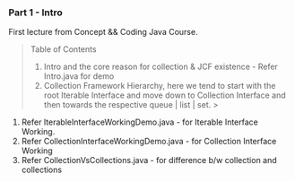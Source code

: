 ### Part 1 - Intro

First lecture from Concept && Coding Java Course.
> Table of Contents
> 1. Intro and the core reason for collection & JCF existence - Refer Intro.java for demo
> 2. Collection Framework Hierarchy, here we tend to start with the root Iterable Interface and move down to Collection
     Interface and then towards the respective queue | list | set.
     >

1. Refer IterableInterfaceWorkingDemo.java - for Iterable Interface Working.
2. Refer CollectionInterfaceWorkingDemo.java - for Collection Interface Working
3. Refer CollectionVsCollections.java - for difference b/w collection and collections